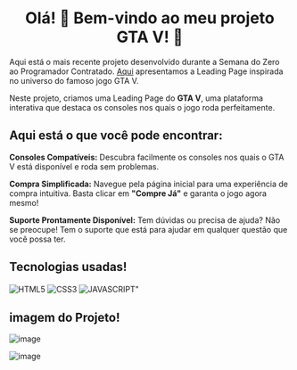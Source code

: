 <div align="center">

# Olá! 👋 Bem-vindo ao meu projeto GTA V! 🌟 </div>

Aqui está o mais recente projeto desenvolvido durante a Semana do Zero ao Programador Contratado.  [Aqui](https://kathllynsantos.github.io/GTAV_Projeto/) apresentamos a Leading Page inspirada no universo do famoso jogo GTA V.

Neste projeto, criamos uma Leading Page do **GTA V**, uma plataforma interativa que destaca os consoles nos quais o jogo roda perfeitamente. 

## Aqui está o que você pode encontrar:

**Consoles Compatíveis:** Descubra facilmente os consoles nos quais o GTA V está disponível e roda sem problemas.

**Compra Simplificada:** Navegue pela página inicial para uma experiência de compra intuitiva. Basta clicar em **"Compre Já"** e garanta o jogo agora mesmo!

**Suporte Prontamente Disponível:** Tem dúvidas ou precisa de ajuda? Não se preocupe! Tem o suporte que está para ajudar em qualquer questão que você possa ter.

## Tecnologias usadas!

<img align="center" alt="HTML5" src="https://img.shields.io/badge/HTML5-E34F26?style=for-the-badge&logo=html5&logoColor=white"/>
<img align="center" alt="CSS3" src="https://img.shields.io/badge/CSS-239120?&style=for-the-badge&logo=css3&logoColor=white"/>
<img align="center" alt=JAVASCRIPT" src="https://img.shields.io/badge/JavaScript-F7DF1E?style=for-the-badge&logo=javascript&logoColor=black"/>

## imagem do Projeto! 

![image](https://github.com/KathllynSantos/GTAV_Projeto/assets/120657741/6b1b9fbb-145a-4d61-a1a8-bd188ff4ebdc)

![image](https://github.com/KathllynSantos/GTAV_Projeto/assets/120657741/30695d93-51be-4248-b2bf-d400033764fc)






